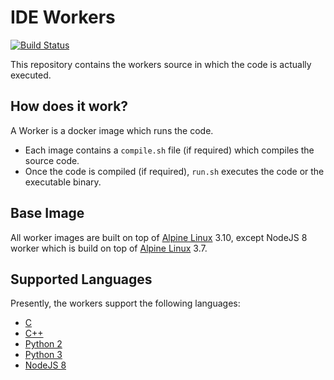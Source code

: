 # IDE Workers

[![Build Status](https://travis-ci.com/ifaisalalam/ide-workers.svg?branch=master)](https://travis-ci.com/ifaisalalam/ide-workers)

This repository contains the workers source in which the code is actually executed.

## How does it work?

A Worker is a docker image which runs the code.

- Each image contains a `compile.sh` file (if required) which compiles the source code.
- Once the code is compiled (if required), `run.sh` executes the code or the executable binary.

## Base Image

All worker images are built on top of [Alpine Linux](https://alpinelinux.org/) 3.10, except NodeJS 8 worker which is build on top of [Alpine Linux](https://alpinelinux.org/) 3.7.

## Supported Languages

Presently, the workers support the following languages:

 - [C](containers/c)
 - [C++](containers/cpp)
 - [Python 2](containers/python2)
 - [Python 3](containers/python3)
 - [NodeJS 8](containers/nodejs8)
